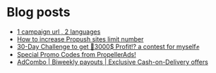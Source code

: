 # Blog posts
<!-- BLOG-POST-LIST:START -->
- [1 campaign url , 2 languages](https://afflift.com/f/threads/1-campaign-url-2-languages.10127/)
- [How to increase Propush sites limit number](https://afflift.com/f/threads/how-to-increase-propush-sites-limit-number.10126/)
- [30-Day Challenge to get 🎯3000$ Profit⁉ a contest for myself✊](https://afflift.com/f/threads/30-day-challenge-to-get-%F0%9F%8E%AF3000-profit%E2%81%89-a-contest-for-myself%E2%9C%8A.9419/)
- [Special Promo Codes from PropellerAds!](https://afflift.com/f/threads/special-promo-codes-from-propellerads.10122/)
- [AdCombo | Biweekly payouts | Exclusive Cash-on-Delivery offers](https://afflift.com/f/threads/adcombo-biweekly-payouts-exclusive-cash-on-delivery-offers.3509/)
<!-- BLOG-POST-LIST:END -->
